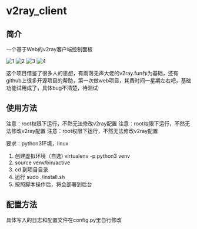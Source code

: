 # v2ray_client
## 简介

一个基于Web的v2ray客户端控制面板

![1](https://github.com/NoOne-hub/v2ray_client/blob/master/images/1.png
)
![2](https://github.com/NoOne-hub/v2ray_client/blob/master/images/2.png
)
![3](https://github.com/NoOne-hub/v2ray_client/blob/master/images/3.png
)
![4](https://github.com/NoOne-hub/v2ray_client/blob/master/images/4.png
)

这个项目借鉴了很多人的思想，有雨落无声大佬的v2ray.fun作为基础，还有github上很多开源项目的帮助，第一次做web项目，耗费时间一星期左右吧，基础功能试用成了，具体bug不清楚，待测试

## 使用方法
注意：root权限下运行，不然无法修改v2ray配置
注意：root权限下运行，不然无法修改v2ray配置
注意：root权限下运行，不然无法修改v2ray配置

要求：python3环境，linux

1. 创建虚拟环境（自选) virtualenv -p python3 venv
2. source venv/bin/active
3. cd 到项目目录
4. 运行 sudo ./install.sh
5. 按照脚本操作后，将会部署到后台




## 配置方法

具体写入的日志和配置文件在config.py里自行修改


